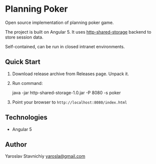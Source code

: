 # Planning Poker

Open source implementation of planning poker game.

The project is built on Angular 5. It uses [http-shared-storage](https://github.com/yarosla/httpstorage) 
backend to store session data.

Self-contained, can be run in closed intranet environments.

## Quick Start

1. Download release archive from Releases page. Unpack it.
2. Run command:

    java -jar http-shared-storage-1.0.jar -P 8080 -s poker
    
3. Point your browser to `http://localhost:8080/index.html`

Technologies
------------

- Angular 5

Author
------

Yaroslav Stavnichiy <yarosla@gmail.com>
